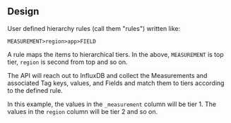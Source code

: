## Design

User defined hierarchy rules (call them "rules") written like:
```
MEASUREMENT>region>app>FIELD
```

A rule maps the items to hierarchical tiers.  In the above, `MEASUREMENT` is top tier, `region` is second from top and so on. 

The API will reach out to InfluxDB and collect the Measurements and associated Tag keys, values, and Fields and match them to tiers according to the defined rule.

In this example, the values in the `_measurement` column will be tier 1.  The values in the `region` column will be tier 2 and so on.  
